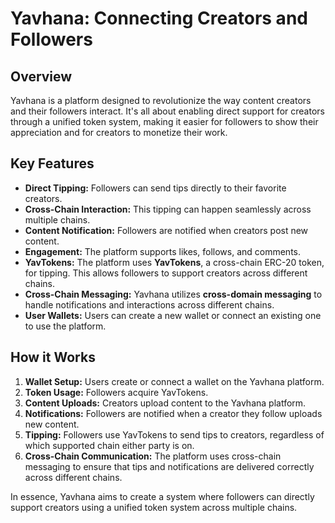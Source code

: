 # Yavhana: Connecting Creators and Followers

## Overview

Yavhana is a platform designed to revolutionize the way content creators and their followers interact. It's all about enabling direct support for creators through a unified token system, making it easier for followers to show their appreciation and for creators to monetize their work.

## Key Features

* **Direct Tipping:** Followers can send tips directly to their favorite creators.
* **Cross-Chain Interaction:** This tipping can happen seamlessly across multiple chains.
* **Content Notification:** Followers are notified when creators post new content.
* **Engagement:** The platform supports likes, follows, and comments.
* **YavTokens:** The platform uses **YavTokens**, a cross-chain ERC-20 token, for tipping. This allows followers to support creators across different chains.
* **Cross-Chain Messaging:** Yavhana utilizes **cross-domain messaging** to handle notifications and interactions across different chains.
* **User Wallets:** Users can create a new wallet or connect an existing one to use the platform.

## How it Works

1.  **Wallet Setup:** Users create or connect a wallet on the Yavhana platform.
2.  **Token Usage:** Followers acquire YavTokens.
3.  **Content Uploads:** Creators upload content to the Yavhana platform.
4.  **Notifications:** Followers are notified when a creator they follow uploads new content.
5.  **Tipping:** Followers use YavTokens to send tips to creators, regardless of which supported chain either party is on.
6.  **Cross-Chain Communication:** The platform uses cross-chain messaging to ensure that tips and notifications are delivered correctly across different chains.

In essence, Yavhana aims to create a system where followers can directly support creators using a unified token system across multiple chains.
